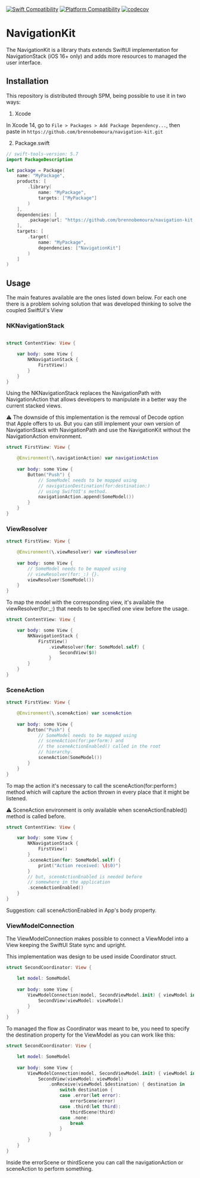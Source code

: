 [![Swift Compatibility](https://img.shields.io/endpoint?url=https%3A%2F%2Fswiftpackageindex.com%2Fapi%2Fpackages%2Fbrennobemoura%2Fnavigation-kit%2Fbadge%3Ftype%3Dswift-versions)](https://swiftpackageindex.com/brennobemoura/navigation-kit)
[![Platform Compatibility](https://img.shields.io/endpoint?url=https%3A%2F%2Fswiftpackageindex.com%2Fapi%2Fpackages%2Fbrennobemoura%2Fnavigation-kit%2Fbadge%3Ftype%3Dplatforms)](https://swiftpackageindex.com/brennobemoura/navigation-kit)
[![codecov](https://codecov.io/gh/brennobemoura/navigation-kit/branch/main/graph/badge.svg?token=C1KZ4624FC)](https://codecov.io/gh/brennobemoura/navigation-kit)

# NavigationKit

The NavigationKit is a library thats extends SwiftUI implementation for
NavigationStack (iOS 16+ only) and adds more resources to managed the
user interface.

## Installation

This repository is distributed through SPM, being possible to use it 
in two ways:

1. Xcode

In Xcode 14, go to `File > Packages > Add Package Dependency...`, then paste in 
`https://github.com/brennobemoura/navigation-kit.git`

2. Package.swift

```swift
// swift-tools-version: 5.7
import PackageDescription

let package = Package(
    name: "MyPackage",
    products: [
        .library(
            name: "MyPackage",
            targets: ["MyPackage"]
        )
    ],
    dependencies: [
        .package(url: "https://github.com/brennobemoura/navigation-kit.git", from: "1.0.0")
    ],
    targets: [
        .target(
            name: "MyPackage",
            dependencies: ["NavigationKit"]
        )
    ]
)
```

## Usage

The main features available are the ones listed down below. For each one there is
a problem solving solution that was developed thinking to solve the coupled SwiftUI's
View 

### NKNavigationStack

```swift

struct ContentView: View {

    var body: some View {
        NKNavigationStack {
            FirstView()
        }
    }
}
```

Using the NKNavigationStack replaces the NavigationPath with NavigationAction
that allows developers to manipulate in a better way the current stacked views.

⚠️ The downside of this implementation is the removal of Decode option that Apple
offers to us. But you can still implement your own version of NavigationStack
with NavigationPath and use the NavigationKit without the NavigationAction 
environment.

```swift
struct FirstView: View {

    @Environment(\.navigationAction) var navigationAction
    
    var body: some View {
        Button("Push") {
            // SomeModel needs to be mapped using
            // navigationDestination(for:destination:)
            // using SwiftUI's method.
            navigationAction.append(SomeModel())
        }
    }
}
```

### ViewResolver

```swift
struct FirstView: View {

    @Environment(\.viewResolver) var viewResolver
    
    var body: some View {
        // SomeModel needs to be mapped using
        // viewResolver(for:_:) {}.
        viewResolver(SomeModel())
    }
}
```

To map the model with the corresponding view, it's available
the viewResolver(for:\_:) that needs to be specified one
view before the usage.

```swift
struct ContentView: View {

    var body: some View {
        NKNavigationStack {
            FirstView()
                .viewResolver(for: SomeModel.self) {
                    SecondView($0)
                }
        }
    }
}
```

### SceneAction

```swift
struct FirstView: View {

    @Environment(\.sceneAction) var sceneAction
    
    var body: some View {
        Button("Push") {
            // SomeModel needs to be mapped using
            // sceneAction(for:perform:) and
            // the sceneActionEnabled() called in the root
            // hierarchy.
            sceneAction(SomeModel())
        }
    }
}
```

To map the action it's necessary to call the sceneAction(for:perform:) method
which will capture the action thrown in every place that it might be listened.

⚠️ SceneAction environment is only available when sceneActionEnabled() method is
called before.

```swift
struct ContentView: View {

    var body: some View {
        NKNavigationStack {
            FirstView()
        }
        .sceneAction(for: SomeModel.self) {
            print("Action received: \($0)")
        }
        // but, sceneActionEnabled is needed before 
        // somewhere in the application
        .sceneActionEnabled()
    }
}
```

Suggestion: call sceneActionEnabled in App's body property.

### ViewModelConnection

The ViewModelConnection makes possible to connect a ViewModel into a
View keeping the SwiftUI State sync and upright.

This implementation was design to be used inside Coordinator struct.

```swift
struct SecondCoordinator: View {

    let model: SomeModel
    
    var body: some View {
        ViewModelConnection(model, SecondViewModel.init) { viewModel in
            SecondView(viewModel: viewModel)
        }
    }
}
```

To managed the flow as Coordinator was meant to be, you need to specify the
destination property for the ViewModel as you can work like this:

```swift
struct SecondCoordinator: View {

    let model: SomeModel
    
    var body: some View {
        ViewModelConnection(model, SecondViewModel.init) { viewModel in
            SecondView(viewModel: viewModel)
                .onReceive(viewModel.$destination) { destination in
                    switch destination {
                    case .error(let error):
                        errorScene(error)
                    case .third(let third):
                        thirdScene(third)
                    case .none:
                        break
                    }
                }
        }
    }
}
```

Inside the errorScene or thirdScene you can call the navigationAction or
sceneAction to perform something.
